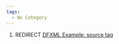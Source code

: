 ```yaml
---
tags:
  - No Category
---
```

1.  REDIRECT [DFXML Example: source
    tag](dfxml_example:_source_tag.md)